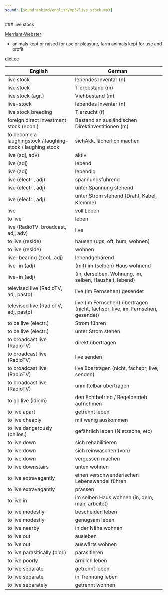 ```yaml
---
sound: [sound:ankimd/english/mp3/live_stock.mp3]
---
```


\### live stock

[Merriam-Webster](https://www.merriam-webster.com/dictionary/live+stock)

- animals kept or raised for use or pleasure, farm animals kept for use and profit

[dict.cc](https://www.dict.cc/live+stock)

| English        | German       |
| -------------- | ------------ |
| live stock | lebendes Inventar (n) |
| live stock | Tierbestand (m) |
| live stock (agr.) | Viehbestand (m) |
| live-stock | lebendes Inventar (n) |
| live stock breeding | Tierzucht (f) |
| foreign direct investment stock <FDI stock> (econ.) | Bestand an ausländischen Direktinvestitionen (m) |
| to become a laughingstock / laughing-stock / laughing stock | sichAkk. lächerlich machen |
| live (adj, adv) | aktiv |
| live (adj) | lebend |
| live (adj) | lebendig |
| live (electr., adj) | spannungsführend |
| live (electr., adj) | unter Spannung stehend |
| live (electr., adj) | unter Strom stehend (Draht, Kabel, Klemme) |
| live | voll Leben |
| to live | leben |
| live (RadioTV, broadcast, adj, adv) | live |
| to live (reside) | hausen (ugs, oft, hum, wohnen) |
| to live (reside) | wohnen |
| live-bearing (zool., adj) | lebendgebärend |
| live-in (adj) | (mit) im (selben) Haus wohnend |
| live-in (adj) |  (in, derselben, Wohnung, im, selben, Haushalt, lebend) |
| televised live (RadioTV, adj, pastp) | live (im Fernsehen) gesendet |
| televised live (RadioTV, adj, pastp) | live (im Fernsehen) übertragen (nicht, fachspr, live, im, Fernsehen, gesendet) |
| to be live (electr.) | Strom führen |
| to be live (electr.) | unter Strom stehen |
| to broadcast live (RadioTV) | direkt übertragen |
| to broadcast live (RadioTV) | live senden |
| to broadcast live (RadioTV) | live übertragen (nicht, fachspr, live, senden) |
| to broadcast live (RadioTV) | unmittelbar übertragen |
| to go live (idiom) | den Echtbetrieb / Regelbetrieb aufnehmen |
| to live apart | getrennt leben |
| to live cheaply | mit wenig auskommen |
| to live dangerously (philos.) | gefährlich leben (Nietzsche, etc) |
| to live down | sich rehabilitieren |
| to live down | sich reinwaschen (von) |
| to live down | vergessen machen |
| to live downstairs | unten wohnen |
| to live extravagantly | einen verschwenderischen Lebenswandel führen |
| to live extravagantly | prassen |
| to live in | im selben Haus wohnen (in, dem, man, arbeitet) |
| to live modestly | bescheiden leben |
| to live modestly | genügsam leben |
| to live nearby | in der Nähe wohnen |
| to live out | ausleben |
| to live out | auswärts wohnen |
| to live parasitically (biol.) | parasitieren |
| to live poorly | ärmlich leben |
| to live separate | getrennt leben |
| to live separate | in Trennung leben |
| to live separately | getrennt wohnen |
